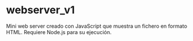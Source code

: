 # webserver_v1
Mini web server creado con JavaScript que muestra un fichero en formato HTML. Requiere Node.js para su ejecución.
